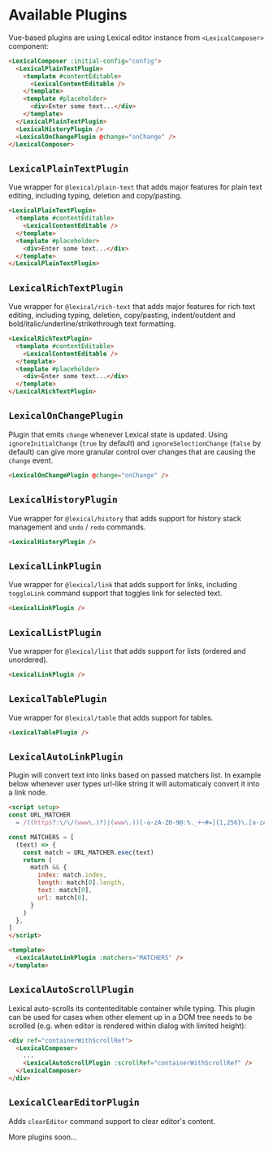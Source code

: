 # Available Plugins

Vue-based plugins are using Lexical editor instance from `<LexicalComposer>` component:

```html
<LexicalComposer :initial-config="config">
  <LexicalPlainTextPlugin>
    <template #contentEditable>
      <LexicalContentEditable />
    </template>
    <template #placeholder>
      <div>Enter some text...</div>
    </template>
  </LexicalPlainTextPlugin>
  <LexicalHistoryPlugin />
  <LexicalOnChangePlugin @change="onChange" />
</LexicalComposer>
```

## `LexicalPlainTextPlugin`

Vue wrapper for `@lexical/plain-text` that adds major features for plain text editing, including typing, deletion and copy/pasting.

```html
<LexicalPlainTextPlugin>
  <template #contentEditable>
    <LexicalContentEditable />
  </template>
  <template #placeholder>
    <div>Enter some text...</div>
  </template>
</LexicalPlainTextPlugin>
```

## `LexicalRichTextPlugin`

Vue wrapper for `@lexical/rich-text` that adds major features for rich text editing, including typing, deletion, copy/pasting, indent/outdent and bold/italic/underline/strikethrough text formatting.

```html
<LexicalRichTextPlugin>
  <template #contentEditable>
    <LexicalContentEditable />
  </template>
  <template #placeholder>
    <div>Enter some text...</div>
  </template>
</LexicalRichTextPlugin>
```

## `LexicalOnChangePlugin`

Plugin that emits `change` whenever Lexical state is updated. Using `ignoreInitialChange` (`true` by default) and `ignoreSelectionChange` (`false` by default) can give more granular control over changes that are causing the `change` event.

```html
<LexicalOnChangePlugin @change="onChange" />
```

## `LexicalHistoryPlugin`

Vue wrapper for `@lexical/history` that adds support for history stack management and `undo` / `redo` commands.

```html
<LexicalHistoryPlugin />
```

## `LexicalLinkPlugin`

Vue wrapper for `@lexical/link` that adds support for links, including `toggleLink` command support that toggles link for selected text.

```html
<LexicalLinkPlugin />
```

## `LexicalListPlugin`

Vue wrapper for `@lexical/list` that adds support for lists (ordered and unordered).

```html
<LexicalLinkPlugin />
```

## `LexicalTablePlugin`

Vue wrapper for `@lexical/table` that adds support for tables.

```html
<LexicalTablePlugin />
```

## `LexicalAutoLinkPlugin`

Plugin will convert text into links based on passed matchers list. In example below whenever user types url-like string it will automaticaly convert it into a link node.

```html
<script setup>
const URL_MATCHER
  = /((https?:\/\/(www\.)?)|(www\.))[-a-zA-Z0-9@:%._+~#=]{1,256}\.[a-zA-Z0-9()]{1,6}\b([-a-zA-Z0-9()@:%_+.~#?&//=]*)/

const MATCHERS = [
  (text) => {
    const match = URL_MATCHER.exec(text)
    return (
      match && {
        index: match.index,
        length: match[0].length,
        text: match[0],
        url: match[0],
      }
    )
  },
]
</script>

<template>
  <LexicalAutoLinkPlugin :matchers="MATCHERS" />
</template>
```

## `LexicalAutoScrollPlugin`

Lexical auto-scrolls its contenteditable container while typing. This plugin can be used for cases when other element up in a DOM tree needs to be scrolled (e.g. when editor is rendered within dialog with limited height):

```html
<div ref="containerWithScrollRef">
  <LexicalComposer>
    ...
    <LexicalAutoScrollPlugin :scrollRef="containerWithScrollRef" />
  </LexicalComposer>
</div>
```

## `LexicalClearEditorPlugin`

Adds `clearEditor` command support to clear editor's content.

More plugins soon...
